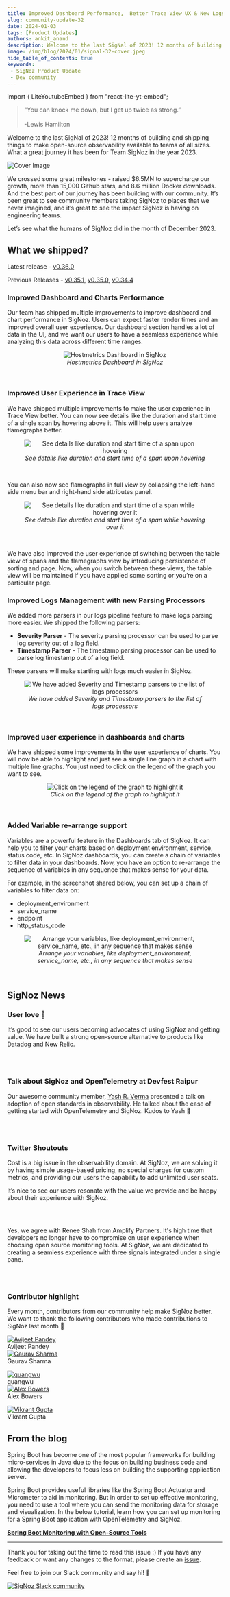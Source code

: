 ```yaml
---
title: Improved Dashboard Performance,  Better Trace View UX & New Logs Processors - SigNal 32
slug: community-update-32
date: 2024-01-03
tags: [Product Updates]
authors: ankit_anand
description: Welcome to the last SigNal of 2023! 12 months of building and shipping things to make open-source observability available to teams of all sizes. What a great journey it has been...
image: /img/blog/2024/01/signal-32-cover.jpeg
hide_table_of_contents: true
keywords:
 - SigNoz Product Update
 - Dev community
---
```

import { LiteYoutubeEmbed } from "react-lite-yt-embed";

<head>
  <link rel="canonical" href="https://signoz.io/blog/community-update-32/"/>
</head>

> "You can knock me down, but I get up twice as strong.” <br></br>
>  -Lewis Hamilton

Welcome to the last SigNal of 2023! 12 months of building and shipping things to make open-source observability available to teams of all sizes. What a great journey it has been for Team SigNoz in the year 2023.

<!--truncate-->

![Cover Image](/img/blog/2024/01/signal-32-cover.webp)

We crossed some great milestones - raised $6.5MN to supercharge our growth, more than 15,000 Github stars, and 8.6 million Docker downloads. And the best part of our journey has been building with our community. It’s been great to see community members taking SigNoz to places that we never imagined, and it’s great to see the impact SigNoz is having on engineering teams.

Let’s see what the humans of SigNoz did in the month of December 2023.

## What we shipped?

Latest release - <a href = "https://github.com/SigNoz/signoz/releases/tag/v0.36.0" rel="noopener noreferrer nofollow" target="_blank" >v0.36.0</a>

Previous Releases - <a href = "https://github.com/SigNoz/signoz/releases/tag/v0.35.1" rel="noopener noreferrer nofollow" target="_blank" >v0.35.1</a>,  <a href = "https://github.com/SigNoz/signoz/releases/tag/v0.35.0" rel="noopener noreferrer nofollow" target="_blank" >v0.35.0</a>,  <a href = "https://github.com/SigNoz/signoz/releases/tag/v0.34.4" rel="noopener noreferrer nofollow" target="_blank" >v0.34.4</a>


### Improved Dashboard and Charts Performance

Our team has shipped multiple improvements to improve dashboard and chart performance in SigNoz. Users can expect faster render times and an improved overall user experience. Our dashboard section handles a lot of data in the UI, and we want our users to have a seamless experience while analyzing this data across different time ranges.


<figure data-zoomable align='center'>
    <img className="box-shadowed-image" src="/img/blog/2024/01/signal-32-hostmetrics.webp" alt="Hostmetrics Dashboard in SigNoz"/>
    <figcaption><i>Hostmetrics Dashboard in SigNoz</i></figcaption>
</figure>
<br/>


### Improved User Experience in Trace View

We have shipped multiple improvements to make the user experience in Trace View better. You can now see details like the duration and start time of a single span by hovering above it. This will help users analyze flamegraphs better.


<figure data-zoomable align='center'>
    <img className="box-shadowed-image" src="/img/blog/2024/01/signal-32-spantime-1.webp" alt="See details like duration and start time of a span upon hovering"/>
    <figcaption><i>See details like duration and start time of a span upon hovering</i></figcaption>
</figure>
<br/>


You can also now see flamegraphs in full view by collapsing the left-hand side menu bar and right-hand side attributes panel.

<figure data-zoomable align='center'>
    <img className="box-shadowed-image" src="/img/blog/2024/01/signal-32-spantime-2.webp" alt="See details like duration and start time of a span while hovering over it"/>
    <figcaption><i>See details like duration and start time of a span while hovering over it</i></figcaption>
</figure>
<br/>


We have also improved the user experience of switching between the table view of spans and the flamegraphs view by introducing persistence of sorting and page. Now, when you switch between these views, the table view will be maintained if you have applied some sorting or you’re on a particular page.

### Improved Logs Management with new Parsing Processors

We added more parsers in our logs pipeline feature to make logs parsing more easier. We shipped the following parsers:

- **Severity Parser** - The severity parsing processor can be used to parse log severity out of a log field.
- **Timestamp Parser** - The timestamp parsing processor can be used to parse log timestamp out of a log field.

These parsers will make starting with logs much easier in SigNoz.


<figure data-zoomable align='center'>
    <img className="box-shadowed-image" src="/img/blog/2024/01/signal-32-new-log-processor.webp" alt="We have added Severity and Timestamp parsers to the list of logs processors"/>
    <figcaption><i>We have added Severity and Timestamp parsers to the list of logs processors</i></figcaption>
</figure>
<br/>


### Improved user experience in dashboards and charts

We have shipped some improvements in the user experience of charts. You will now be able to highlight and just see a single line graph in a chart with multiple line graphs. You just need to click on the legend of the graph you want to see.


<figure data-zoomable align='center'>
    <img className="box-shadowed-image" src="/img/blog/2024/01/signal-32-improved-legend.webp" alt="Click on the legend of the graph to highlight it"/>
    <figcaption><i>Click on the legend of the graph to highlight it</i></figcaption>
</figure>
<br/>


### Added Variable re-arrange support

Variables are a powerful feature in the Dashboards tab of SigNoz. It can help you to filter your charts based on deployment environment, service, status code, etc. In SigNoz dashboards, you can create a chain of variables to filter data in your dashboards. Now, you have an option to re-arrange the sequence of variables in any sequence that makes sense for your data.

For example, in the screenshot shared below, you can set up a chain of variables to filter data on:

- deployment_environment
- service_name
- endpoint
- http_status_code


<figure data-zoomable align='center'>
    <img className="box-shadowed-image" src="/img/blog/2024/01/signal-32-nested-var-chain.webp" alt="Arrange your variables, like deployment_environment, service_name, etc., in any sequence that makes sense"/>
    <figcaption><i>Arrange your variables, like deployment_environment, service_name, etc., in any sequence that makes sense</i></figcaption>
</figure>
<br/>


## SigNoz News

### User love 🤗

It’s good to see our users becoming advocates of using SigNoz and getting value. We have built a strong open-source alternative to products like Datadog and New Relic.


<figure data-zoomable align='center'>
    <img className="box-shadowed-image" src="/img/blog/2024/01/signal-32-user-shoutout-reddit.webp" alt=""/>
    <figcaption><i></i></figcaption>
</figure>
<br/>


### Talk about SigNoz and OpenTelemetry at Devfest Raipur

Our awesome community member, <a href = "https://twitter.com/alwayshuds" rel="noopener noreferrer nofollow" target="_blank" >Yash R. Verma</a> presented a talk on adoption of open standards in observability. He talked about the ease of getting started with OpenTelemetry and SigNoz. Kudos to Yash 🙌


<figure data-zoomable align='center'>
    <img className="box-shadowed-image" src="/img/blog/2024/01/signal-32-devfest.webp" alt=""/>
    <figcaption><i></i></figcaption>
</figure>
<br/>


### Twitter Shoutouts

Cost is a big issue in the observability domain. At SigNoz, we are solving it by having simple usage-based pricing, no special charges for custom metrics, and providing our users the capability to add unlimited user seats. 

It’s nice to see our users resonate with the value we provide and be happy about their experience with SigNoz.


<figure data-zoomable align='center'>
    <img className="box-shadowed-image" src="/img/blog/2024/01/signal-32-twitter-shoutout-1.webp" alt=""/>
    <figcaption><i></i></figcaption>
</figure>
<br/>


Yes, we agree with Renee Shah from Amplify Partners. It's high time that developers no longer have to compromise on user experience when choosing open source monitoring tools. At SigNoz, we are dedicated to creating a seamless experience with three signals integrated under a single pane.


<figure data-zoomable align='center'>
    <img className="box-shadowed-image" src="/img/blog/2024/01/signal-32-twitter-shoutout-2.webp" alt=""/>
    <figcaption><i></i></figcaption>
</figure>
<br/>


### Contributor highlight

Every month, contributors from our community help make SigNoz better. We want to thank the following contributors who made contributions to SigNoz last month 🤗

<div class="row">
    <div class="col col--6">
      <div class="avatar">
      <a
         class="avatar__photo-link avatar__photo avatar__photo--lg"
         href="https://github.com/avijeetpandey"
      >
         <img
            alt="Avijeet Pandey"
            src="https://avatars.githubusercontent.com/u/40532869?v=4"
         />
      </a>
      <div class="avatar__intro">
         <div class="avatar__name">Avijeet Pandey</div>
         <small class="avatar__subtitle">
         </small>
      </div>
      </div>
   </div>
    <div class="col col--6">
      <div class="avatar">
      <a
         class="avatar__photo-link avatar__photo avatar__photo--lg"
         href="https://github.com/grvv"
      >
         <img
            alt="Gaurav Sharma"
            src="https://avatars.githubusercontent.com/u/26812698?v=4"
         />
      </a>
      <div class="avatar__intro">
         <div class="avatar__name">Gaurav Sharma</div>
         <small class="avatar__subtitle">
         </small>
      </div>
      </div>
   </div>
</div>

<p></p>


<div class="row">
    <div class="col col--6">
      <div class="avatar">
      <a
         class="avatar__photo-link avatar__photo avatar__photo--lg"
         href="https://github.com/testwill"
      >
         <img
            alt="guangwu"
            src="https://avatars.githubusercontent.com/u/8717479?v=4"
         />
      </a>
      <div class="avatar__intro">
         <div class="avatar__name">guangwu</div>
         <small class="avatar__subtitle">
         </small>
      </div>
      </div>
   </div>
    <div class="col col--6">
      <div class="avatar">
      <a
         class="avatar__photo-link avatar__photo avatar__photo--lg"
         href="https://github.com/alexbowers"
      >
         <img
            alt="Alex Bowers"
            src="https://avatars.githubusercontent.com/u/842974?v=4"
         />
      </a>
      <div class="avatar__intro">
         <div class="avatar__name">Alex Bowers</div>
         <small class="avatar__subtitle">
         </small>
      </div>
      </div>
   </div>
</div>

<p></p>

<div class="row">
    <div class="col col--6">
      <div class="avatar">
      <a
         class="avatar__photo-link avatar__photo avatar__photo--lg"
         href="https://github.com/Vikrant2520"
      >
         <img
            alt="Vikrant Gupta"
            src="https://avatars.githubusercontent.com/u/54737045?v=4"
         />
      </a>
      <div class="avatar__intro">
         <div class="avatar__name">Vikrant Gupta</div>
         <small class="avatar__subtitle">
         </small>
      </div>
      </div>
   </div>
</div>

<p></p>

## From the blog

Spring Boot has become one of the most popular frameworks for building micro-services in Java due to the focus on building business code and allowing the developers to focus less on building the supporting application server.

Spring Boot provides useful libraries like the Spring Boot Actuator and Micrometer to aid in monitoring. But in order to set up effective monitoring, you need to use a tool where you can send the monitoring data for storage and visualization. In the below tutorial, learn how you can set up monitoring for a Spring Boot application with OpenTelemetry and SigNoz.

**[Spring Boot Monitoring with Open-Source Tools](https://signoz.io/blog/spring-boot-monitoring/)**

---

Thank you for taking out the time to read this issue :) If you have any feedback or want any changes to the format, please create an <a href = "https://github.com/SigNoz/signoz/issues" rel="noopener noreferrer nofollow" target="_blank" >issue</a>.

Feel free to join our Slack community and say hi! 👋 

[![SigNoz Slack community](/img/blog/common/join_slack_cta.webp)](https://signoz.io/slack)
